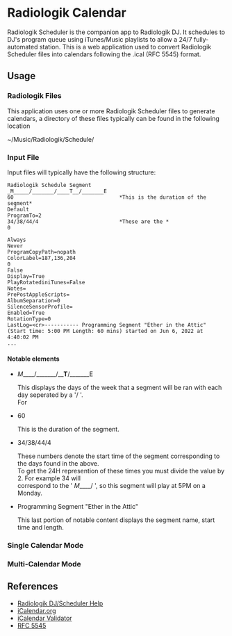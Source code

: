 # Radiologik Calendar
Radiologik Scheduler is the companion app to Radiologik DJ. It schedules to DJ's program queue using iTunes/Music playlists to allow a 24/7 fully-automated station. This is a web application used to convert Radiologik Scheduler files into calendars following the .ical (RFC 5545) format. 

## Usage

### Radiologik Files
This application uses one or more Radiologik Scheduler files to generate calendars, a directory of these files typically can be found in the following location 

~/Music/Radiologik/Schedule/
### Input File
Input files will typically have the following structure:

    Radiologik Schedule Segment
    _M_____/_______/____T__/_______E    
    60                                  *This is the duration of the segment*
    Default
    ProgramTo=2
    34/38/44/4                          *These are the *
    0

    Always
    Never
    ProgramCopyPath=nopath
    ColorLabel=187,136,204
    0
    False
    Display=True
    PlayRotatediniTunes=False
    Notes=
    PrePostAppleScripts=	
    AlbumSeparation=0
    SilenceSensorProfile=
    Enabled=True
    RotationType=0
    LastLog=<cr>----------- Programming Segment "Ether in the Attic" (Start time: 5:00 PM Length: 60 mins) started on Jun 6, 2022 at 4:40:02 PM
    ...

#### Notable elements
* _M_____/_______/____T__/_______E

  This displays the days of the week that a segment will be ran with each day seperated by a '/ '.   
  For
  


* 60 

  This is the duration of the segment.
* 34/38/44/4

  These numbers denote the start time of the segment corresponding to the days found in the above.  
  To get the 24H represention of these times you must divide the value by 2. For example 34 will   
  correspond to the ' _M_____/ ', so this segment will play at 5PM on a Monday. 
* Programming Segment "Ether in the Attic"

  This last portion of notable content displays the segment name, start time and length.

### Single Calendar Mode

### Multi-Calendar Mode

## References
- [Radiologik DJ/Scheduler Help](https://macinmind.com/Help/Radiologik/)
- [iCalendar.org](https://icalendar.org/)
- [iCalendar Validator](https://icalendar.org/validator.html)
- [RFC 5545](https://datatracker.ietf.org/doc/html/rfc5545)
